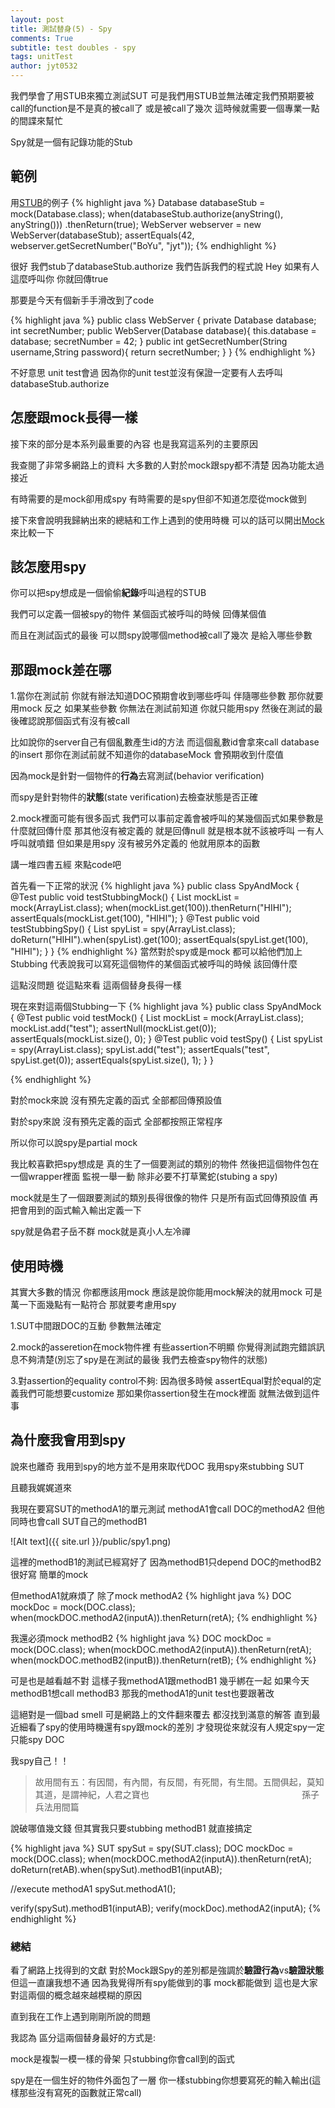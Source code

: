 ```yaml
---
layout: post
title: 測試替身(5) - Spy
comments: True 
subtitle: test doubles - spy
tags: unitTest
author: jyt0532
---
```


我們學會了用STUB來獨立測試SUT 可是我們用STUB並無法確定我們預期要被call的function是不是真的被call了 或是被call了幾次 這時候就需要一個專業一點的間諜來幫忙

Spy就是一個有記錄功能的Stub
## 範例

用[STUB](/2017/12/18/test-double-stub/)的例子
{% highlight java %}
Database databaseStub = mock(Database.class);
when(databaseStub.authorize(anyString(), anyString()))
    .thenReturn(true);
WebServer webserver = new WebServer(databaseStub);
assertEquals(42, webserver.getSecretNumber("BoYu", "jyt"));
{% endhighlight %}

很好 我們stub了databaseStub.authorize 我們告訴我們的程式說 Hey 如果有人這麼呼叫你 你就回傳true

那要是今天有個新手手滑改到了code

{% highlight java %}
public class WebServer {
  private Database database;
  int secretNumber;
  public WebServer(Database database){
    this.database = database;
    secretNumber = 42;
  }
  public int getSecretNumber(String username,String password){
    return secretNumber;
  }
}
{% endhighlight %}

不好意思 unit test會過 因為你的unit test並沒有保證一定要有人去呼叫databaseStub.authorize

## 怎麼跟mock長得一樣

接下來的部分是本系列最重要的內容 也是我寫這系列的主要原因

我查閱了非常多網路上的資料 大多數的人對於mock跟spy都不清楚 因為功能太過接近 

有時需要的是mock卻用成spy 有時需要的是spy但卻不知道怎麼從mock做到

接下來會說明我歸納出來的總結和工作上遇到的使用時機 可以的話可以開出[Mock](/2017/12/23/test-double-mock/)來比較一下

## 該怎麼用spy

你可以把spy想成是一個偷偷**紀錄**呼叫過程的STUB

我們可以定義一個被spy的物件 某個函式被呼叫的時候 回傳某個值

而且在測試函式的最後 可以問spy說哪個method被call了幾次 是給入哪些參數

## 那跟mock差在哪

1.當你在測試前 你就有辦法知道DOC預期會收到哪些呼叫 伴隨哪些參數 那你就要用mock
反之 如果某些參數 你無法在測試前知道 你就只能用spy 然後在測試的最後確認說那個函式有沒有被call

比如說你的server自己有個亂數產生id的方法 而這個亂數id會拿來call database的insert
那你在測試前就不知道你的databaseMock 會預期收到什麼值 

因為mock是針對一個物件的**行為**去寫測試(behavior verification)

而spy是針對物件的**狀態**(state verification)去檢查狀態是否正確

2.mock裡面可能有很多函式 我們可以事前定義會被呼叫的某幾個函式如果參數是什麼就回傳什麼 那其他沒有被定義的 就是回傳null 就是根本就不該被呼叫 一有人呼叫就噴錯 但如果是用spy 沒有被另外定義的 他就用原本的函數

講一堆四書五經 來點code吧

首先看一下正常的狀況
{% highlight java %}
public class SpyAndMock {
    @Test
    public void testStubbingMock() {
        List<String> mockList = mock(ArrayList.class);
	when(mockList.get(100)).thenReturn("HIHI");
	assertEquals(mockList.get(100), "HIHI");
    }
    @Test
    public void testStubbingSpy() {
	List<String> spyList = spy(ArrayList.class);
	doReturn("HIHI").when(spyList).get(100);
        assertEquals(spyList.get(100), "HIHI");
    }
}
{% endhighlight %}
當然對於spy或是mock 都可以給他們加上Stubbing 代表說我可以寫死這個物件的某個函式被呼叫的時候 
該回傳什麼

這點沒問題 從這點來看 這兩個替身長得一樣

現在來對這兩個Stubbing一下
{% highlight java %}
public class SpyAndMock {
    @Test
    public void testMock() {
        List<String> mockList = mock(ArrayList.class);
	mockList.add("test");
        assertNull(mockList.get(0));
	assertEquals(mockList.size(), 0);
    }
    @Test
    public void testSpy() {
	List<String> spyList = spy(ArrayList.class);
        spyList.add("test");
        assertEquals("test", spyList.get(0));
        assertEquals(spyList.size(), 1);
    }
}

{% endhighlight %}

對於mock來說 沒有預先定義的函式 全部都回傳預設值

對於spy來說 沒有預先定義的函式 全部都按照正常程序

所以你可以說spy是partial mock 

我比較喜歡把spy想成是 真的生了一個要測試的類別的物件 然後把這個物件包在一個wrapper裡面 監視一舉一動 除非必要不打草驚蛇(stubing a spy)

mock就是生了一個跟要測試的類別長得很像的物件 只是所有函式回傳預設值 再把會用到的函式輸入輸出定義一下

spy就是偽君子岳不群 mock就是真小人左冷禪

## 使用時機

其實大多數的情況 你都應該用mock 應該是說你能用mock解決的就用mock 可是萬一下面幾點有一點符合 那就要考慮用spy

1.SUT中間跟DOC的互動 參數無法確定 

2.mock的asseretion在mock物件裡 有些assertion不明顯 你覺得測試跑完錯誤訊息不夠清楚(別忘了spy是在測試的最後 我們去檢查spy物件的狀態)

3.對assertion的equality control不夠: 因為很多時候 assertEqual對於equal的定義我們可能想要customize 
那如果你assertion發生在mock裡面 就無法做到這件事

## 為什麼我會用到spy

說來也離奇 我用到spy的地方並不是用來取代DOC 我用spy來stubbing SUT

且聽我娓娓道來

我現在要寫SUT的methodA1的單元測試 methodA1會call DOC的methodA2
但他同時也會call SUT自己的methodB1

![Alt text]({{ site.url }}/public/spy1.png)

這裡的methodB1的測試已經寫好了 因為methodB1只depend DOC的methodB2 很好寫 簡單的mock

但methodA1就麻煩了 除了mock methodA2
{% highlight java %}
DOC mockDoc = mock(DOC.class);
when(mockDOC.methodA2(inputA)).thenReturn(retA);
{% endhighlight %}

我還必須mock methodB2
{% highlight java %}
DOC mockDoc = mock(DOC.class);
when(mockDOC.methodA2(inputA)).thenReturn(retA);
when(mockDOC.methodB2(inputB)).thenReturn(retB);
{% endhighlight %}

可是也是越看越不對 這樣子我methodA1跟methodB1 幾乎綁在一起 如果今天methodB1想call methodB3 那我的methodA1的unit test也要跟著改

這絕對是一個bad smell 可是網路上的文件翻來覆去 都沒找到滿意的解答 直到最近細看了spy的使用時機還有spy跟mock的差別 才發現從來就沒有人規定spy一定只能spy DOC

我spy自己！！

> 故用間有五：有因間，有內間，有反間，有死間，有生間。五間俱起，莫知其道，是謂神紀，人君之寶也
> &nbsp;&nbsp;&nbsp;&nbsp;&nbsp;&nbsp;&nbsp;&nbsp;&nbsp;&nbsp;&nbsp;&nbsp;&nbsp;&nbsp;&nbsp;&nbsp;&nbsp;&nbsp;&nbsp;&nbsp;&nbsp;&nbsp;&nbsp;&nbsp;&nbsp;&nbsp;&nbsp;&nbsp;&nbsp;&nbsp;&nbsp;&nbsp;&nbsp;&nbsp;&nbsp;&nbsp;&nbsp;&nbsp;&nbsp;&nbsp;&nbsp;&nbsp;&nbsp;&nbsp;&nbsp;&nbsp;&nbsp;&nbsp;&nbsp;&nbsp;&nbsp;&nbsp;&nbsp;&nbsp;&nbsp;&nbsp;&nbsp;&nbsp;&nbsp;&nbsp;&nbsp;孫子兵法用間篇

說破哪值幾文錢 但其實我只要stubbing methodB1 就直接搞定

{% highlight java %}
SUT spySut = spy(SUT.class);
DOC mockDoc = mock(DOC.class);
when(mockDOC.methodA2(inputA)).thenReturn(retA);
doReturn(retAB).when(spySut).methodB1(inputAB);

//execute methodA1
spySut.methodA1();

verify(spySut).methodB1(inputAB);
verify(mockDoc).methodA2(inputA);
{% endhighlight %}



### 總結

看了網路上找得到的文獻 對於Mock跟Spy的差別都是強調於**驗證行為**vs**驗證狀態**
但這一直讓我想不通 因為我覺得所有spy能做到的事 mock都能做到 這也是大家對這兩個的概念越來越模糊的原因

直到我在工作上遇到剛剛所說的問題

我認為 區分這兩個替身最好的方式是:

mock是複製一模一樣的骨架 只stubbing你會call到的函式

spy是在一個生好的物件外面包了一層 你一樣stubbing你想要寫死的輸入輸出(這樣那些沒有寫死的函數就正常call)



